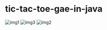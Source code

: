 # tic-tac-toe-gae-in-java
![img1](https://user-images.githubusercontent.com/66724598/136996232-1f03e868-0568-4860-b074-f8bab60840ad.PNG)
![img3](https://user-images.githubusercontent.com/66724598/136996244-8516ab2f-7785-4c3a-9a78-f96bdd43ceb7.PNG)
![img2](https://user-images.githubusercontent.com/66724598/136996255-4a16d6f7-6238-4aa3-82aa-f1a128d7c8a6.PNG)

